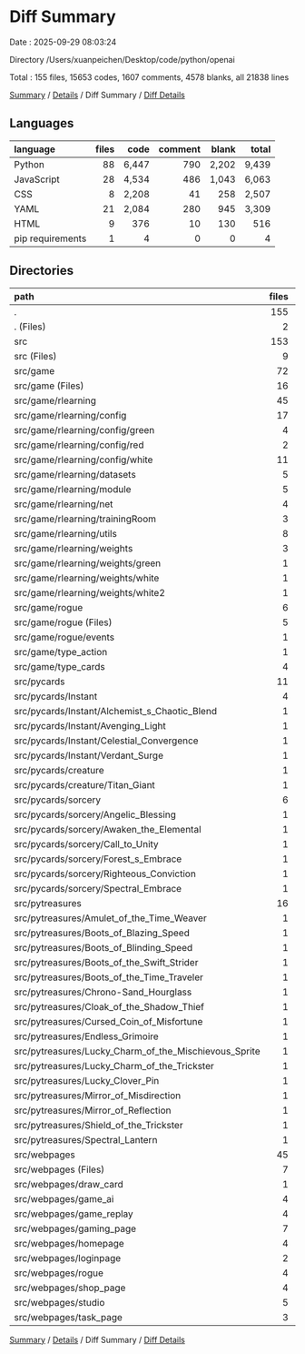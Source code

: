 # Diff Summary

Date : 2025-09-29 08:03:24

Directory /Users/xuanpeichen/Desktop/code/python/openai

Total : 155 files,  15653 codes, 1607 comments, 4578 blanks, all 21838 lines

[Summary](results.md) / [Details](details.md) / Diff Summary / [Diff Details](diff-details.md)

## Languages
| language | files | code | comment | blank | total |
| :--- | ---: | ---: | ---: | ---: | ---: |
| Python | 88 | 6,447 | 790 | 2,202 | 9,439 |
| JavaScript | 28 | 4,534 | 486 | 1,043 | 6,063 |
| CSS | 8 | 2,208 | 41 | 258 | 2,507 |
| YAML | 21 | 2,084 | 280 | 945 | 3,309 |
| HTML | 9 | 376 | 10 | 130 | 516 |
| pip requirements | 1 | 4 | 0 | 0 | 4 |

## Directories
| path | files | code | comment | blank | total |
| :--- | ---: | ---: | ---: | ---: | ---: |
| . | 155 | 15,653 | 1,607 | 4,578 | 21,838 |
| . (Files) | 2 | 25 | 0 | 2 | 27 |
| src | 153 | 15,628 | 1,607 | 4,576 | 21,811 |
| src (Files) | 9 | 908 | 19 | 147 | 1,074 |
| src/game | 72 | 7,230 | 1,050 | 2,883 | 11,163 |
| src/game (Files) | 16 | 1,416 | 45 | 344 | 1,805 |
| src/game/rlearning | 45 | 4,943 | 985 | 2,313 | 8,241 |
| src/game/rlearning/config | 17 | 1,736 | 238 | 802 | 2,776 |
| src/game/rlearning/config/green | 4 | 434 | 56 | 188 | 678 |
| src/game/rlearning/config/red | 2 | 175 | 28 | 94 | 297 |
| src/game/rlearning/config/white | 11 | 1,127 | 154 | 520 | 1,801 |
| src/game/rlearning/datasets | 5 | 643 | 82 | 330 | 1,055 |
| src/game/rlearning/module | 5 | 463 | 31 | 180 | 674 |
| src/game/rlearning/net | 4 | 318 | 12 | 114 | 444 |
| src/game/rlearning/trainingRoom | 3 | 596 | 514 | 473 | 1,583 |
| src/game/rlearning/utils | 8 | 860 | 66 | 273 | 1,199 |
| src/game/rlearning/weights | 3 | 327 | 42 | 141 | 510 |
| src/game/rlearning/weights/green | 1 | 109 | 14 | 47 | 170 |
| src/game/rlearning/weights/white | 1 | 108 | 14 | 47 | 169 |
| src/game/rlearning/weights/white2 | 1 | 110 | 14 | 47 | 171 |
| src/game/rogue | 6 | 826 | 19 | 222 | 1,067 |
| src/game/rogue (Files) | 5 | 792 | 19 | 211 | 1,022 |
| src/game/rogue/events | 1 | 34 | 0 | 11 | 45 |
| src/game/type_action | 1 | 8 | 1 | 0 | 9 |
| src/game/type_cards | 4 | 37 | 0 | 4 | 41 |
| src/pycards | 11 | 120 | 1 | -4 | 117 |
| src/pycards/Instant | 4 | 27 | 0 | -3 | 24 |
| src/pycards/Instant/Alchemist_s_Chaotic_Blend | 1 | 2 | 0 | 0 | 2 |
| src/pycards/Instant/Avenging_Light | 1 | 6 | 0 | -1 | 5 |
| src/pycards/Instant/Celestial_Convergence | 1 | 7 | 0 | -1 | 6 |
| src/pycards/Instant/Verdant_Surge | 1 | 12 | 0 | -1 | 11 |
| src/pycards/creature | 1 | 8 | 0 | -2 | 6 |
| src/pycards/creature/Titan_Giant | 1 | 8 | 0 | -2 | 6 |
| src/pycards/sorcery | 6 | 85 | 1 | 1 | 87 |
| src/pycards/sorcery/Angelic_Blessing | 1 | 11 | 0 | -2 | 9 |
| src/pycards/sorcery/Awaken_the_Elemental | 1 | 16 | 1 | 0 | 17 |
| src/pycards/sorcery/Call_to_Unity | 1 | 22 | 0 | 5 | 27 |
| src/pycards/sorcery/Forest_s_Embrace | 1 | 16 | 0 | 1 | 17 |
| src/pycards/sorcery/Righteous_Conviction | 1 | 10 | 0 | -1 | 9 |
| src/pycards/sorcery/Spectral_Embrace | 1 | 10 | 0 | -2 | 8 |
| src/pytreasures | 16 | 252 | 0 | 119 | 371 |
| src/pytreasures/Amulet_of_the_Time_Weaver | 1 | 19 | 0 | 11 | 30 |
| src/pytreasures/Boots_of_Blazing_Speed | 1 | 20 | 0 | 6 | 26 |
| src/pytreasures/Boots_of_Blinding_Speed | 1 | 20 | 0 | 8 | 28 |
| src/pytreasures/Boots_of_the_Swift_Strider | 1 | 19 | 0 | 8 | 27 |
| src/pytreasures/Boots_of_the_Time_Traveler | 1 | 21 | 0 | 8 | 29 |
| src/pytreasures/Chrono-Sand_Hourglass | 1 | 14 | 0 | 8 | 22 |
| src/pytreasures/Cloak_of_the_Shadow_Thief | 1 | 13 | 0 | 7 | 20 |
| src/pytreasures/Cursed_Coin_of_Misfortune | 1 | 13 | 0 | 7 | 20 |
| src/pytreasures/Endless_Grimoire | 1 | 22 | 0 | 7 | 29 |
| src/pytreasures/Lucky_Charm_of_the_Mischievous_Sprite | 1 | 13 | 0 | 7 | 20 |
| src/pytreasures/Lucky_Charm_of_the_Trickster | 1 | 13 | 0 | 7 | 20 |
| src/pytreasures/Lucky_Clover_Pin | 1 | 13 | 0 | 7 | 20 |
| src/pytreasures/Mirror_of_Misdirection | 1 | 13 | 0 | 7 | 20 |
| src/pytreasures/Mirror_of_Reflection | 1 | 13 | 0 | 7 | 20 |
| src/pytreasures/Shield_of_the_Trickster | 1 | 13 | 0 | 7 | 20 |
| src/pytreasures/Spectral_Lantern | 1 | 13 | 0 | 7 | 20 |
| src/webpages | 45 | 7,118 | 537 | 1,431 | 9,086 |
| src/webpages (Files) | 7 | 425 | 29 | 103 | 557 |
| src/webpages/draw_card | 1 | -128 | -4 | -41 | -173 |
| src/webpages/game_ai | 4 | 1,495 | 168 | 389 | 2,052 |
| src/webpages/game_replay | 4 | 1,030 | 89 | 269 | 1,388 |
| src/webpages/gaming_page | 7 | 7 | 14 | 3 | 24 |
| src/webpages/homepage | 4 | 66 | 1 | 27 | 94 |
| src/webpages/loginpage | 2 | 22 | 0 | 6 | 28 |
| src/webpages/rogue | 4 | 2,157 | 124 | 374 | 2,655 |
| src/webpages/shop_page | 4 | 548 | 15 | 67 | 630 |
| src/webpages/studio | 5 | 1,288 | 99 | 220 | 1,607 |
| src/webpages/task_page | 3 | 208 | 2 | 14 | 224 |

[Summary](results.md) / [Details](details.md) / Diff Summary / [Diff Details](diff-details.md)